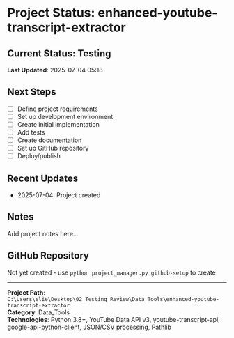 # Project Status: enhanced-youtube-transcript-extractor

## Current Status: Testing

**Last Updated**: 2025-07-04 05:18

## Next Steps
- [ ] Define project requirements
- [ ] Set up development environment
- [ ] Create initial implementation
- [ ] Add tests
- [ ] Create documentation
- [ ] Set up GitHub repository
- [ ] Deploy/publish

## Recent Updates
- 2025-07-04: Project created

## Notes
Add project notes here...

## GitHub Repository
Not yet created - use `python project_manager.py github-setup` to create

---
**Project Path**: `C:\Users\elie\Desktop\02_Testing_Review\Data_Tools\enhanced-youtube-transcript-extractor`  
**Category**: Data_Tools  
**Technologies**: Python 3.8+, YouTube Data API v3, youtube-transcript-api, google-api-python-client, JSON/CSV processing, Pathlib
